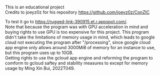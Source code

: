 This is an educational project  
Credits to joeyz0z for his repository https://github.com/joeyz0z/ConZIC  
  
To test it go to https://rugged-link-390915.et.r.appspot.com/.  
Note that because the program was with GPU acceleration in mind and buying rights to use GPU is too expensive for this project.
This program didn't take the limitations of memory usage in mind, which leads to google cloud not executing the program after "/processing", since google cloud app engine only allows around 3000MiB of memory for an instance to use, but this program uses up to 10GB.  
Getting rights to use the gcloud app engine and reforming the program to comform to gcloud saftey and stability measures to except for memory usage by Ming Xin Bui, 2022T049.
